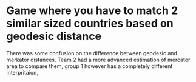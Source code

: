 # Game where you have to match 2 similar sized countries based on geodesic distance

There was some confusion on the difference between geodesic and merkator distances. Team 2 had a more advanced estimation of mercator area to compare them, group 1 however has a completely different interpritaion,

